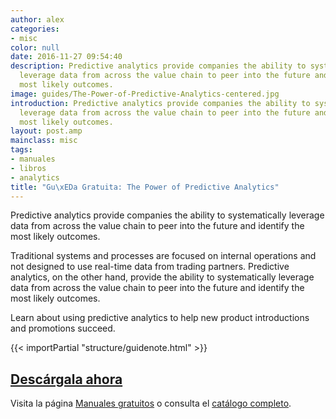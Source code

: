 ```yaml
---
author: alex
categories:
- misc
color: null
date: 2016-11-27 09:54:40
description: Predictive analytics provide companies the ability to systematically
  leverage data from across the value chain to peer into the future and identify the
  most likely outcomes.
image: guides/The-Power-of-Predictive-Analytics-centered.jpg
introduction: Predictive analytics provide companies the ability to systematically
  leverage data from across the value chain to peer into the future and identify the
  most likely outcomes.
layout: post.amp
mainclass: misc
tags:
- manuales
- libros
- analytics
title: "Gu\xEDa Gratuita: The Power of Predictive Analytics"
---
```


<figure>
   <amp-img on="tap:lightbox1" role="button" tabindex="0" layout="responsive" src="/img/guides/The-Power-of-Predictive-Analytics-centered.jpg" alt="{{ title }}" title="{{ title }}" width="800" height="420">
   </amp-img>
</figure>

Predictive analytics provide companies the ability to systematically leverage data from across the value chain to peer into the future and identify the most likely outcomes.

Traditional systems and processes are focused on internal operations and not designed to use real-time data from trading partners. Predictive analytics, on the other hand, provide the ability to systematically leverage data from across the value chain to peer into the future and identify the most likely outcomes.

Learn about using predictive analytics to help new product introductions and promotions succeed.

{{< importPartial "structure/guidenote.html" >}}

<div class="button-post">
  <h2><a href="http://bashyc-blogspot.tradepub.com/c/pubRD.mpl?sr=oc&_t=oc:&qf=w_eope20" target="_blank">Descárgala ahora</a></h2>
</div>

Visita la página [Manuales gratuitos][1] o consulta el [catálogo completo][2].

<!--more-->

[1]: https://elbauldelprogramador.com/manuales-gratuitos/
[2]: http://elbauldelprogramador.tradepub.com/category/information-technology/1207/ "Catálogo completo de Guías gratuítas "